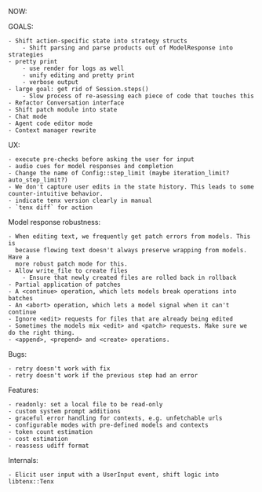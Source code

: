 
NOW:


GOALS:

    - Shift action-specific state into strategy structs
        - Shift parsing and parse products out of ModelResponse into strategies
    - pretty print
        - use render for logs as well
        - unify editing and pretty print
        - verbose output
    - large goal: get rid of Session.steps()
        - Slow process of re-asessing each piece of code that touches this
    - Refactor Conversation interface 
    - Shift patch module into state
    - Chat mode
    - Agent code editor mode
    - Context manager rewrite


UX:

    - execute pre-checks before asking the user for input
    - audio cues for model responses and completion
    - Change the name of Config::step_limit (maybe iteration_limit? auto_step_limit?)
    - We don't capture user edits in the state history. This leads to some counter-intuitive behavior.
    - indicate tenx version clearly in manual
    - `tenx diff` for action

    
Model response robustness:
    
    - When editing text, we frequently get patch errors from models. This is
      because flowing text doesn't always preserve wrapping from models. Have a
      more robust patch mode for this.
    - Allow write_file to create files
        - Ensure that newly created files are rolled back in rollback
    - Partial application of patches
    - A <continue> operation, which lets models break operations into batches
    - An <abort> operation, which lets a model signal when it can't continue
    - Ignore <edit> requests for files that are already being edited
    - Sometimes the models mix <edit> and <patch> requests. Make sure we do the right thing.
    - <append>, <prepend> and <create> operations.

Bugs:
    
    - retry doesn't work with fix
    - retry doesn't work if the previous step had an error

Features:
    
    - readonly: set a local file to be read-only
    - custom system prompt additions
    - graceful error handling for contexts, e.g. unfetchable urls
    - configurable modes with pre-defined models and contexts
    - token count estimation
    - cost estimation
    - reassess udiff format

Internals:

    - Elicit user input with a UserInput event, shift logic into libtenx::Tenx
